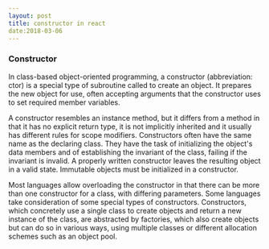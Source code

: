 ```yaml
---
layout: post
title: constructor in react
date:2018-03-06
---
```


### Constructor

In class-based object-oriented programming, a constructor (abbreviation: ctor) is a special type of subroutine called to create an object. It prepares the new object for use, often accepting arguments that the constructor uses to set required member variables.

A constructor resembles an instance method, but it differs from a method in that it has no explicit return type, it is not implicitly inherited and it usually has different rules for scope modifiers. Constructors often have the same name as the declaring class. They have the task of initializing the object's data members and of establishing the invariant of the class, failing if the invariant is invalid. A properly written constructor leaves the resulting object in a valid state. Immutable objects must be initialized in a constructor.

Most languages allow overloading the constructor in that there can be more than one constructor for a class, with differing parameters. Some languages take consideration of some special types of constructors. Constructors, which concretely use a single class to create objects and return a new instance of the class, are abstracted by factories, which also create objects but can do so in various ways, using multiple classes or different allocation schemes such as an object pool.
